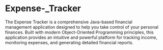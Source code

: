 # Expense-_Tracker
The Expense Tracker is a comprehensive Java-based financial management application designed to help you take control of your personal finances. Built with modern Object-Oriented Programming principles, this application provides an intuitive and powerful platform for tracking income, monitoring expenses, and generating detailed financial reports.

